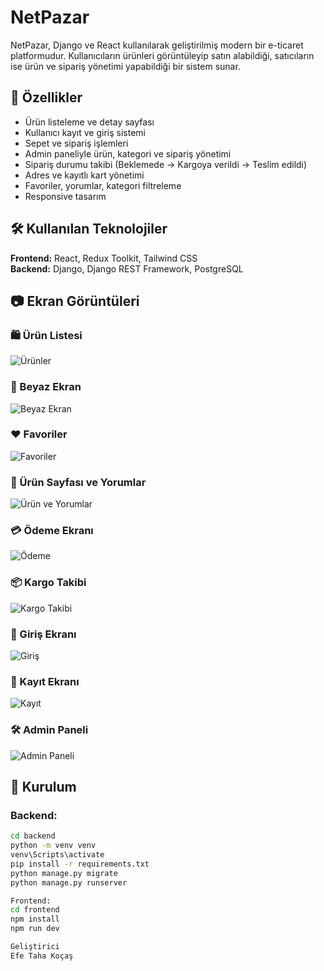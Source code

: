# NetPazar

NetPazar, Django ve React kullanılarak geliştirilmiş modern bir e-ticaret platformudur. Kullanıcıların ürünleri görüntüleyip satın alabildiği, satıcıların ise ürün ve sipariş yönetimi yapabildiği bir sistem sunar.

## 🚀 Özellikler

- Ürün listeleme ve detay sayfası
- Kullanıcı kayıt ve giriş sistemi
- Sepet ve sipariş işlemleri
- Admin paneliyle ürün, kategori ve sipariş yönetimi
- Sipariş durumu takibi (Beklemede → Kargoya verildi → Teslim edildi)
- Adres ve kayıtlı kart yönetimi
- Favoriler, yorumlar, kategori filtreleme
- Responsive tasarım

## 🛠️ Kullanılan Teknolojiler

**Frontend:** React, Redux Toolkit, Tailwind CSS  
**Backend:** Django, Django REST Framework, PostgreSQL

## 📷 Ekran Görüntüleri

### 🛍️ Ürün Listesi
![Ürünler](images/Ürünler.JPG)

### 🔲 Beyaz Ekran
![Beyaz Ekran](images/Beyaz_ekran.JPG)

### ❤️ Favoriler
![Favoriler](images/Favoriler.JPG)

### 📄 Ürün Sayfası ve Yorumlar
![Ürün ve Yorumlar](images/Ürün_sayfası_ve_yorumlar.JPG)

### 💳 Ödeme Ekranı
![Ödeme](images/Ödeme_ekranı.JPG)

### 📦 Kargo Takibi
![Kargo Takibi](images/Kargo_ekranı.JPG)

### 🔐 Giriş Ekranı
![Giriş](images/Giriş_ekranı.JPG)

### 📝 Kayıt Ekranı
![Kayıt](images/Kayıt_ekranı.JPG)

### 🛠️ Admin Paneli
![Admin Paneli](images/Admin_ekranı.JPG)


## 🔧 Kurulum

### Backend:
```bash
cd backend
python -m venv venv
venv\Scripts\activate
pip install -r requirements.txt
python manage.py migrate
python manage.py runserver

Frontend:
cd frontend
npm install
npm run dev

Geliştirici
Efe Taha Koçaş